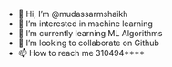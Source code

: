 - 👋 Hi, I’m @mudassarmshaikh
- 👀 I’m interested in machine learning
- 🌱 I’m currently learning ML Algorithms
- 💞️ I’m looking to collaborate on Github
- 📫 How to reach me 310494****

<!---
mudassarmshaikh/mudassarmshaikh is a ✨ special ✨ repository because its `README.md` (this file) appears on your GitHub profile.
You can click the Preview link to take a look at your changes.
--->
